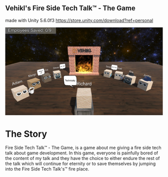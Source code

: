 ## Vehikl's Fire Side Tech Talk&trade; - The Game

made with Unity 5.6.0f3 https://store.unity.com/download?ref=personal

![screenshot](screenshot.png)

# The Story

Fire Side Tech Talk&trade; - The Game, is a game about me giving a fire side tech talk about game development. In this game, everyone is painfully bored of the content of my talk and they have the choice to either endure the rest of the talk which will continue for eternity or to save themselves by jumping into the Fire Side Tech Talk's&trade; fire place.
